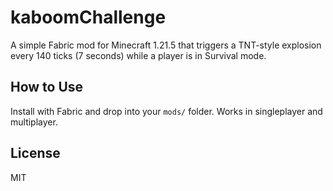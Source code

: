 # kaboomChallenge
A simple Fabric mod for Minecraft 1.21.5 that triggers a TNT-style explosion every 140 ticks (7 seconds) while a player is in Survival mode.

## How to Use
Install with Fabric and drop into your `mods/` folder. Works in singleplayer and multiplayer.

## License
MIT
